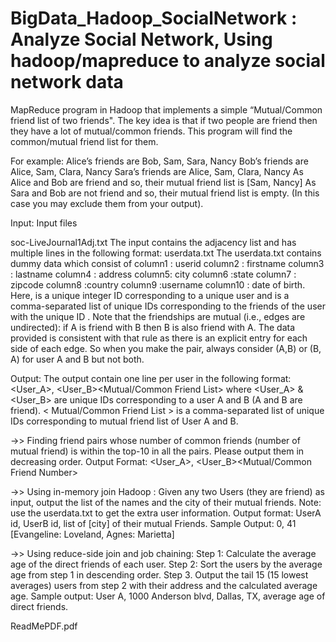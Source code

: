 
# BigData_Hadoop_SocialNetwork : Analyze Social Network, Using hadoop/mapreduce to analyze social network data

MapReduce program in Hadoop that implements a simple “Mutual/Common friend list of two friends". The key idea is that if two people are friend then they have a lot of mutual/common friends. This program will find the common/mutual friend list for them.

For example: Alice’s friends are Bob, Sam, Sara, Nancy Bob’s friends are Alice, Sam, Clara, Nancy Sara’s friends are Alice, Sam, Clara, Nancy As Alice and Bob are friend and so, their mutual friend list is [Sam, Nancy] As Sara and Bob are not friend and so, their mutual friend list is empty. (In this case you may exclude them from your output).

Input: Input files

soc-LiveJournal1Adj.txt The input contains the adjacency list and has multiple lines in the following format:
userdata.txt The userdata.txt contains dummy data which consist of column1 : userid column2 : firstname column3 : lastname column4 : address column5: city column6 :state column7 : zipcode column8 :country column9 :username column10 : date of birth.
Here, is a unique integer ID corresponding to a unique user and is a comma-separated list of unique IDs corresponding to the friends of the user with the unique ID . Note that the friendships are mutual (i.e., edges are undirected): if A is friend with B then B is also friend with A. The data provided is consistent with that rule as there is an explicit entry for each side of each edge. So when you make the pair, always consider (A,B) or (B, A) for user A and B but not both.

Output: The output contain one line per user in the following format: <User_A>, <User_B><Mutual/Common Friend List> where <User_A> & <User_B> are unique IDs corresponding to a user A and B (A and B are friend). < Mutual/Common Friend List > is a comma-separated list of unique IDs corresponding to mutual friend list of User A and B.

->> Finding friend pairs whose number of common friends (number of mutual friend) is within the top-10 in all the pairs. Please output them in decreasing order. Output Format: <User_A>, <User_B><Mutual/Common Friend Number>

->> Using in-memory join Hadoop : Given any two Users (they are friend) as input, output the list of the names and the city of their mutual friends. Note: use the userdata.txt to get the extra user information. Output format: UserA id, UserB id, list of [city] of their mutual Friends. Sample Output: 0, 41 [Evangeline: Loveland, Agnes: Marietta]

->> Using reduce-side join and job chaining: Step 1: Calculate the average age of the direct friends of each user. Step 2: Sort the users by the average age from step 1 in descending order. Step 3. Output the tail 15 (15 lowest averages) users from step 2 with their address and the calculated average age. Sample output: User A, 1000 Anderson blvd, Dallas, TX, average age of direct friends.

ReadMePDF.pdf
